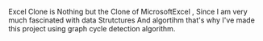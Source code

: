  Excel Clone is Nothing but the Clone of MicrosoftExcel , Since I am very much fascinated with data Strutctures And algortihm that's why I've made this project using graph cycle detection algorithm.
